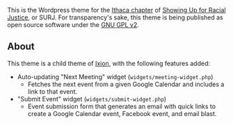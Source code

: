 This is the Wordpress theme for the [Ithaca chapter](https://ithacasurj.com) of [Showing Up for Racial Justice](http://www.showingupforracialjustice.org/), or SURJ. For transparency's sake, this theme is being published as open source software under the [GNU GPL v2](https://www.gnu.org/licenses/old-licenses/gpl-2.0.en.html).

## About
This theme is a child theme of [Ixion](https://wordpress.com/theme/ixion), with the following features added:

* Auto-updating "Next Meeting" widget (`widgets/meeting-widget.php`)
    * Fetches the next event from a given Google Calendar and includes a link to that event.
* "Submit Event" widget (`widgets/submit-widget.php`)
    * Event submission form that generates an email with quick links to create a Google Calendar event, Facebook event, and email blast.
